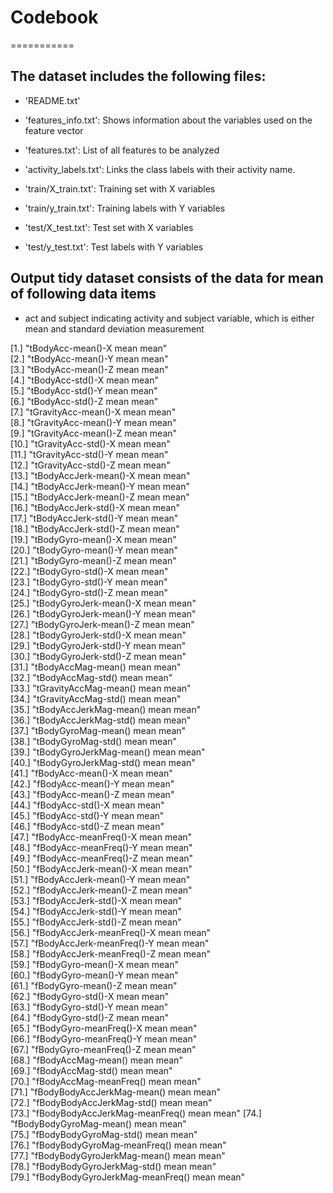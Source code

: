 # Codebook
===========

## The dataset includes the following files:

* 'README.txt'

* 'features_info.txt': Shows information about the variables used on the feature vector

* 'features.txt': List of all features to be analyzed

* 'activity_labels.txt': Links the class labels with their activity name.

* 'train/X_train.txt': Training set with X variables

* 'train/y_train.txt': Training labels with Y variables

* 'test/X_test.txt': Test set with X variables

* 'test/y_test.txt': Test labels with Y variables

## Output tidy dataset consists of the data for mean of following data items

* act and subject indicating activity and subject variable, which is either mean and standard deviation measurement

 [1.] "tBodyAcc-mean()-X mean mean"              
 [2.] "tBodyAcc-mean()-Y mean mean"              
 [3.] "tBodyAcc-mean()-Z mean mean"              
 [4.] "tBodyAcc-std()-X mean mean"               
 [5.] "tBodyAcc-std()-Y mean mean"               
 [6.] "tBodyAcc-std()-Z mean mean"               
 [7.] "tGravityAcc-mean()-X mean mean"           
 [8.] "tGravityAcc-mean()-Y mean mean"           
 [9.] "tGravityAcc-mean()-Z mean mean"           
[10.] "tGravityAcc-std()-X mean mean"            
[11.] "tGravityAcc-std()-Y mean mean"            
[12.] "tGravityAcc-std()-Z mean mean"            
[13.] "tBodyAccJerk-mean()-X mean mean"          
[14.] "tBodyAccJerk-mean()-Y mean mean"          
[15.] "tBodyAccJerk-mean()-Z mean mean"          
[16.] "tBodyAccJerk-std()-X mean mean"           
[17.] "tBodyAccJerk-std()-Y mean mean"           
[18.] "tBodyAccJerk-std()-Z mean mean"           
[19.] "tBodyGyro-mean()-X mean mean"             
[20.] "tBodyGyro-mean()-Y mean mean"             
[21.] "tBodyGyro-mean()-Z mean mean"             
[22.] "tBodyGyro-std()-X mean mean"              
[23.] "tBodyGyro-std()-Y mean mean"              
[24.] "tBodyGyro-std()-Z mean mean"              
[25.] "tBodyGyroJerk-mean()-X mean mean"         
[26.] "tBodyGyroJerk-mean()-Y mean mean"         
[27.] "tBodyGyroJerk-mean()-Z mean mean"         
[28.] "tBodyGyroJerk-std()-X mean mean"          
[29.] "tBodyGyroJerk-std()-Y mean mean"          
[30.] "tBodyGyroJerk-std()-Z mean mean"          
[31.] "tBodyAccMag-mean() mean mean"             
[32.] "tBodyAccMag-std() mean mean"              
[33.] "tGravityAccMag-mean() mean mean"          
[34.] "tGravityAccMag-std() mean mean"           
[35.] "tBodyAccJerkMag-mean() mean mean"         
[36.] "tBodyAccJerkMag-std() mean mean"          
[37.] "tBodyGyroMag-mean() mean mean"            
[38.] "tBodyGyroMag-std() mean mean"             
[39.] "tBodyGyroJerkMag-mean() mean mean"        
[40.] "tBodyGyroJerkMag-std() mean mean"         
[41.] "fBodyAcc-mean()-X mean mean"              
[42.] "fBodyAcc-mean()-Y mean mean"              
[43.] "fBodyAcc-mean()-Z mean mean"              
[44.] "fBodyAcc-std()-X mean mean"               
[45.] "fBodyAcc-std()-Y mean mean"               
[46.] "fBodyAcc-std()-Z mean mean"               
[47.] "fBodyAcc-meanFreq()-X mean mean"          
[48.] "fBodyAcc-meanFreq()-Y mean mean"          
[49.] "fBodyAcc-meanFreq()-Z mean mean"          
[50.] "fBodyAccJerk-mean()-X mean mean"          
[51.] "fBodyAccJerk-mean()-Y mean mean"          
[52.] "fBodyAccJerk-mean()-Z mean mean"          
[53.] "fBodyAccJerk-std()-X mean mean"           
[54.] "fBodyAccJerk-std()-Y mean mean"           
[55.] "fBodyAccJerk-std()-Z mean mean"           
[56.] "fBodyAccJerk-meanFreq()-X mean mean"      
[57.] "fBodyAccJerk-meanFreq()-Y mean mean"      
[58.] "fBodyAccJerk-meanFreq()-Z mean mean"      
[59.] "fBodyGyro-mean()-X mean mean"             
[60.] "fBodyGyro-mean()-Y mean mean"             
[61.] "fBodyGyro-mean()-Z mean mean"             
[62.] "fBodyGyro-std()-X mean mean"              
[63.] "fBodyGyro-std()-Y mean mean"              
[64.] "fBodyGyro-std()-Z mean mean"              
[65.] "fBodyGyro-meanFreq()-X mean mean"         
[66.] "fBodyGyro-meanFreq()-Y mean mean"         
[67.] "fBodyGyro-meanFreq()-Z mean mean"         
[68.] "fBodyAccMag-mean() mean mean"             
[69.] "fBodyAccMag-std() mean mean"              
[70.] "fBodyAccMag-meanFreq() mean mean"         
[71.] "fBodyBodyAccJerkMag-mean() mean mean"     
[72.] "fBodyBodyAccJerkMag-std() mean mean"      
[73.] "fBodyBodyAccJerkMag-meanFreq() mean mean" 
[74.] "fBodyBodyGyroMag-mean() mean mean"        
[75.] "fBodyBodyGyroMag-std() mean mean"         
[76.] "fBodyBodyGyroMag-meanFreq() mean mean"    
[77.] "fBodyBodyGyroJerkMag-mean() mean mean"    
[78.] "fBodyBodyGyroJerkMag-std() mean mean"     
[79.] "fBodyBodyGyroJerkMag-meanFreq() mean mean"
